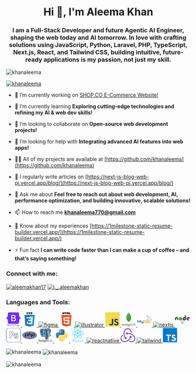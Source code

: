 <h1 align="center">Hi 👋, I'm Aleema Khan</h1>
<h3 align="center">I am a Full-Stack Developer and future Agentic AI Engineer, shaping the web today and AI tomorrow. In love with crafting solutions using JavaScript, Python, Laravel, PHP, TypeScript, Next.js, React, and Tailwind CSS, building intuitive, future-ready applications is my passion, not just my skill.</h3>

<p align="left"> <img src="https://komarev.com/ghpvc/?username=khanaleema&label=Profile%20views&color=0e75b6&style=flat" alt="khanaleema" /> </p>

<p align="left"> <a href="https://github.com/ryo-ma/github-profile-trophy"><img src="https://github-profile-trophy.vercel.app/?username=khanaleema" alt="khanaleema" /></a> </p>

- 🔭 I’m currently working on [SHOP.CO E-Commerce Website!](https://hackathone-figma-24-hour.vercel.app/)

- 🌱 I’m currently learning **Exploring cutting-edge technologies and refining my AI & web dev skills!**

- 👯 I’m looking to collaborate on **Open-source web development projects!**

- 🤝 I’m looking for help with **Integrating advanced AI features into web apps!**

- 👨‍💻 All of my projects are available at [https://github.com/khanaleema](https://github.com/khanaleema)

- 📝 I regularly write articles on [https://next-js-blog-web-pi.vercel.app/blog/](https://next-js-blog-web-pi.vercel.app/blog/)

- 💬 Ask me about **Feel free to reach out about web development, AI, performance optimization, and building innovative, scalable solutions!**

- 📫 How to reach me **khanaleema770@gmail.com**

- 📄 Know about my experiences [https://1milestone-static-resume-builder.vercel.app/](https://1milestone-static-resume-builder.vercel.app/)

- ⚡ Fun fact **I can write code faster than I can make a cup of coffee – and that’s saying something!**

<h3 align="left">Connect with me:</h3>
<p align="left">
<a href="https://linkedin.com/in/aleemakhan17" target="blank"><img align="center" src="https://raw.githubusercontent.com/rahuldkjain/github-profile-readme-generator/master/src/images/icons/Social/linked-in-alt.svg" alt="aleemakhan17" height="30" width="40" /></a>
<a href="https://instagram.com/i._.aleemakhan" target="blank"><img align="center" src="https://raw.githubusercontent.com/rahuldkjain/github-profile-readme-generator/master/src/images/icons/Social/instagram.svg" alt="i._.aleemakhan" height="30" width="40" /></a>
</p>

<h3 align="left">Languages and Tools:</h3>
<p align="left"> <a href="https://getbootstrap.com" target="_blank" rel="noreferrer"> <img src="https://raw.githubusercontent.com/devicons/devicon/master/icons/bootstrap/bootstrap-plain-wordmark.svg" alt="bootstrap" width="40" height="40"/> </a> <a href="https://www.w3schools.com/css/" target="_blank" rel="noreferrer"> <img src="https://raw.githubusercontent.com/devicons/devicon/master/icons/css3/css3-original-wordmark.svg" alt="css3" width="40" height="40"/> </a> <a href="https://www.figma.com/" target="_blank" rel="noreferrer"> <img src="https://www.vectorlogo.zone/logos/figma/figma-icon.svg" alt="figma" width="40" height="40"/> </a> <a href="https://www.w3.org/html/" target="_blank" rel="noreferrer"> <img src="https://raw.githubusercontent.com/devicons/devicon/master/icons/html5/html5-original-wordmark.svg" alt="html5" width="40" height="40"/> </a> <a href="https://www.adobe.com/in/products/illustrator.html" target="_blank" rel="noreferrer"> <img src="https://www.vectorlogo.zone/logos/adobe_illustrator/adobe_illustrator-icon.svg" alt="illustrator" width="40" height="40"/> </a> <a href="https://developer.mozilla.org/en-US/docs/Web/JavaScript" target="_blank" rel="noreferrer"> <img src="https://raw.githubusercontent.com/devicons/devicon/master/icons/javascript/javascript-original.svg" alt="javascript" width="40" height="40"/> </a> <a href="https://www.mongodb.com/" target="_blank" rel="noreferrer"> <img src="https://raw.githubusercontent.com/devicons/devicon/master/icons/mongodb/mongodb-original-wordmark.svg" alt="mongodb" width="40" height="40"/> </a> <a href="https://www.mysql.com/" target="_blank" rel="noreferrer"> <img src="https://raw.githubusercontent.com/devicons/devicon/master/icons/mysql/mysql-original-wordmark.svg" alt="mysql" width="40" height="40"/> </a> <a href="https://nextjs.org/" target="_blank" rel="noreferrer"> <img src="https://cdn.worldvectorlogo.com/logos/nextjs-2.svg" alt="nextjs" width="40" height="40"/> </a> <a href="https://nodejs.org" target="_blank" rel="noreferrer"> <img src="https://raw.githubusercontent.com/devicons/devicon/master/icons/nodejs/nodejs-original-wordmark.svg" alt="nodejs" width="40" height="40"/> </a> <a href="https://www.photoshop.com/en" target="_blank" rel="noreferrer"> <img src="https://raw.githubusercontent.com/devicons/devicon/master/icons/photoshop/photoshop-line.svg" alt="photoshop" width="40" height="40"/> </a> <a href="https://www.php.net" target="_blank" rel="noreferrer"> <img src="https://raw.githubusercontent.com/devicons/devicon/master/icons/php/php-original.svg" alt="php" width="40" height="40"/> </a> <a href="https://www.postgresql.org" target="_blank" rel="noreferrer"> <img src="https://raw.githubusercontent.com/devicons/devicon/master/icons/postgresql/postgresql-original-wordmark.svg" alt="postgresql" width="40" height="40"/> </a> <a href="https://www.python.org" target="_blank" rel="noreferrer"> <img src="https://raw.githubusercontent.com/devicons/devicon/master/icons/python/python-original.svg" alt="python" width="40" height="40"/> </a> <a href="https://reactjs.org/" target="_blank" rel="noreferrer"> <img src="https://raw.githubusercontent.com/devicons/devicon/master/icons/react/react-original-wordmark.svg" alt="react" width="40" height="40"/> </a> <a href="https://reactnative.dev/" target="_blank" rel="noreferrer"> <img src="https://reactnative.dev/img/header_logo.svg" alt="reactnative" width="40" height="40"/> </a> <a href="https://redux.js.org" target="_blank" rel="noreferrer"> <img src="https://raw.githubusercontent.com/devicons/devicon/master/icons/redux/redux-original.svg" alt="redux" width="40" height="40"/> </a> <a href="https://tailwindcss.com/" target="_blank" rel="noreferrer"> <img src="https://www.vectorlogo.zone/logos/tailwindcss/tailwindcss-icon.svg" alt="tailwind" width="40" height="40"/> </a> <a href="https://www.typescriptlang.org/" target="_blank" rel="noreferrer"> <img src="https://raw.githubusercontent.com/devicons/devicon/master/icons/typescript/typescript-original.svg" alt="typescript" width="40" height="40"/> </a> </p>

<p><img align="left" src="https://github-readme-stats.vercel.app/api/top-langs?username=khanaleema&show_icons=true&locale=en&layout=compact" alt="khanaleema" /></p>

<p>&nbsp;<img align="center" src="https://github-readme-stats.vercel.app/api?username=khanaleema&show_icons=true&locale=en" alt="khanaleema" /></p>

<p><img align="center" src="https://github-readme-streak-stats.herokuapp.com/?user=khanaleema&" alt="khanaleema" /></p>

